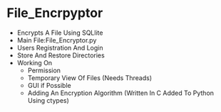# File_Encrpyptor
- Encrypts A File Using SQLlite
- Main File:File_Encryptor.py
- Users Registration And Login
- Store And Restore Directories 
- Working On
    - Permission
    - Temporary View Of Files (Needs Threads)
    - GUI if Possible
    - Adding An Encryption Algorithm (Written In C Added To Python Using ctypes)
